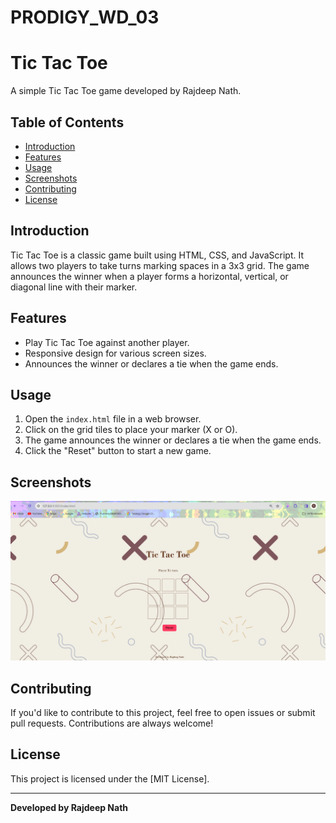 # PRODIGY_WD_03
# Tic Tac Toe

A simple Tic Tac Toe game developed by Rajdeep Nath.

## Table of Contents
- [Introduction](#introduction)
- [Features](#features)
- [Usage](#usage)
- [Screenshots](#screenshots)
- [Contributing](#contributing)
- [License](#license)

## Introduction
Tic Tac Toe is a classic game built using HTML, CSS, and JavaScript. It allows two players to take turns marking spaces in a 3x3 grid. The game announces the winner when a player forms a horizontal, vertical, or diagonal line with their marker.

## Features
- Play Tic Tac Toe against another player.
- Responsive design for various screen sizes.
- Announces the winner or declares a tie when the game ends.

## Usage
1. Open the `index.html` file in a web browser.
2. Click on the grid tiles to place your marker (X or O).
3. The game announces the winner or declares a tie when the game ends.
4. Click the "Reset" button to start a new game.

## Screenshots
![Tic Tac Toe Screenshot](TicTacToeSS.png)

## Contributing
If you'd like to contribute to this project, feel free to open issues or submit pull requests. Contributions are always welcome!

## License
This project is licensed under the [MIT License].

---

**Developed by Rajdeep Nath**
